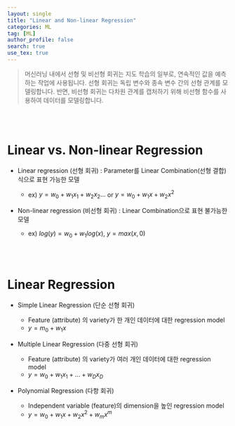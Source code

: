 ```yaml
---
layout: single
title: "Linear and Non-linear Regression"
categories: ML
tag: [ML]
author_profile: false
search: true
use_tex: true
---
```

> 머신러닝 내에서 선형 및 비선형 회귀는 지도 학습의 일부로, 연속적인 값을 예측하는 작업에 사용됩니다. 
> 선형 회귀는 독립 변수와 종속 변수 간의 선형 관계를 모델링합니다. 
> 반면, 비선형 회귀는 다차원 관계를 캡처하기 위해 비선형 함수를 사용하여 데이터를 모델링합니다.


<br><br>

# Linear vs. Non-linear Regression

- Linear regression (선형 회귀) : Parameter를 Linear Combination(선형 결합)식으로 표현 가능한 모델
  - ex) $y = w_{0} + w_{1}x_{1} + w_{2}x_{2}...$ or $y = w_{0} + w_{1}x + w_{2}x^2$


- Non-linear regression (비선형 회귀) : Linear Combination으로 표현 불가능한 모델
  - ex) $log(y) = w_{0}+w_{1}log(x)$, $y = max(x,0)$

<br><br>
# Linear Regression

- Simple Linear Regression (단순 선형 회귀)
  - Feature (attribute) 의 variety가 한 개인 데이터에 대한 regression model
  - $y = m_{0}+w_{1}x$


- Multiple Linear Regression (다중 선형 회귀)
  - Feature (attribute) 의 variety가 여러 개인 데이터에 대한 regression model
  - $y=w_{0}+w_{1}x_{1}+...+w_{D}x_{D}$

  
- Polynomial Regression (다항 회귀)
  - Independent variable (feature)의 dimension을 높인 regression model
  - $y=w_{0}+w_{1}x+w_{2}x^{2}+w_{m}x^{m}$

